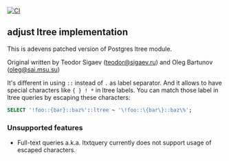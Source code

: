 [![CI](https://github.com/adjust/wltree/actions/workflows/main.yml/badge.svg)](https://github.com/adjust/wltree/actions/workflows/main.yml)

## adjust ltree implementation

This is adevens patched version of Postgres ltree module.

Original written by Teodor Sigaev (teodor@sigaev.ru) and Oleg Bartunov (oleg@sai.msu.su)

It's different in using `::` instead of `.` as label separator.
And it allows to have special characters like `{ } ! *` in ltree labels.
You can match those label in ltree queries by escaping these characters:

```SQL
SELECT '!foo::{bar}::baz%'::ltree ~ '\!foo::\{bar\}::baz\%';
```

### Unsupported features

* Full-text queries a.k.a. ltxtquery currently does not support usage of escaped characters.
